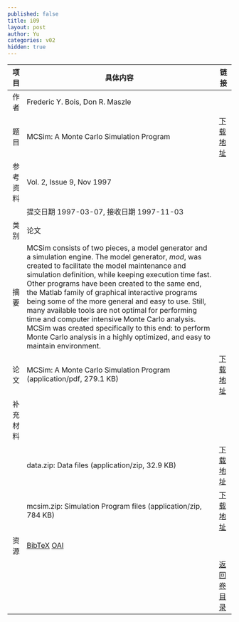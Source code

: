 ```yaml
---
published: false
title: i09
layout: post
author: Yu
categories: v02
hidden: true
---
```


| 项目 | 具体内容 | 链接 |
|---:|---|---|
| 作者 | Frederic Y. Bois, Don R. Maszle| |
| 题目 |MCSim: A Monte Carlo Simulation Program | [下载地址](http://www.jstatsoft.org/v02/i09/paper) |
| 参考资料 |Vol. 2, Issue 9, Nov 1997 | |
| | 提交日期 1997-03-07, 接收日期 1997-11-03| | 
| 类别 | 论文| |
| 摘要 | MCSim consists of two pieces, a model generator and a simulation engine.  The model generator, <em>mod</em>, was created to facilitate the model maintenance and simulation definition, while keeping execution time fast.  Other programs have been created to the same end, the Matlab family of graphical interactive programs being some of the more general and easy to use.  Still, many available tools are not optimal for performing time and computer intensive Monte Carlo analysis.  MCSim was created specifically to this end: to perform Monte Carlo analysis in a highly optimized, and easy to maintain environment.| |
| 论文 | MCSim: A Monte Carlo Simulation Program  (application/pdf, 279.1 KB)| [下载地址](http://www.jstatsoft.org/v02/i09/paper) |
| 补充材料 | | |
| |data.zip: Data files  (application/zip, 32.9 KB)|  [下载地址](http://www.jstatsoft.org/v02/i09/supp/1) |
| |mcsim.zip: Simulation Program files  (application/zip, 784 KB)|  [下载地址](http://www.jstatsoft.org/v02/i09/supp/2) |
| 资源 | [BibTeX](http://www.jstatsoft.org/v02/i09/bibtex) [OAI](http://www.jstatsoft.org/oai?verb=GetRecord&identifier=oai.jstatsoft/v02/i09&prefix=oai_dc)| |
| |  | [返回卷目录]({{site.baseurl}}/volume/v02.html) |